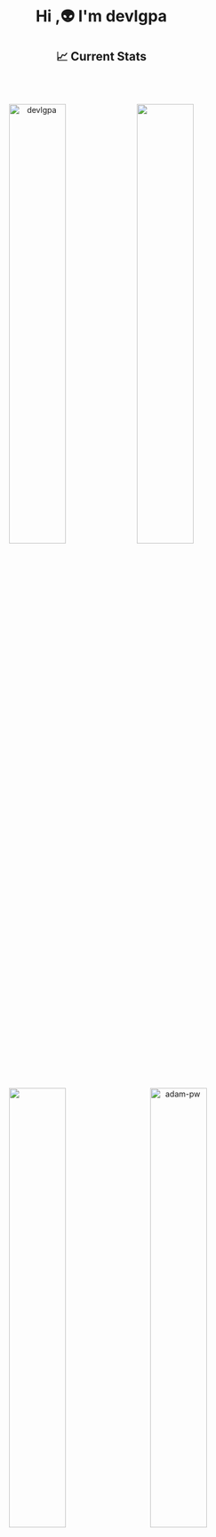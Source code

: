 <h1 align="center">Hi ,👽 I'm devlgpa</h1>
<div align="center">
  
 ## :chart_with_upwards_trend: Current Stats
</br>
</div>
<br />
<p align="center"><img width="45%" src="https://github-readme-streak-stats.herokuapp.com/?user=devlgpa&theme=algolia&show_icons=true" alt="devlgpa"/>

<img width="45%" src="https://github-readme-stats-ten-gilt.vercel.app/api?username=devlgpa&show_icons=true&theme=algolia"/>
</p>

<p align="center"><img  width="45%" src="https://github-readme-stats-ten-gilt.vercel.app/api/top-langs/?username=devlgpa&theme=algolia"/>
<img width="45%" align="right" src="https://github.com/Adam-pw/Adam-pw/blob/main/animation_500_kxa883sd.gif" alt="adam-pw" />

</p>
